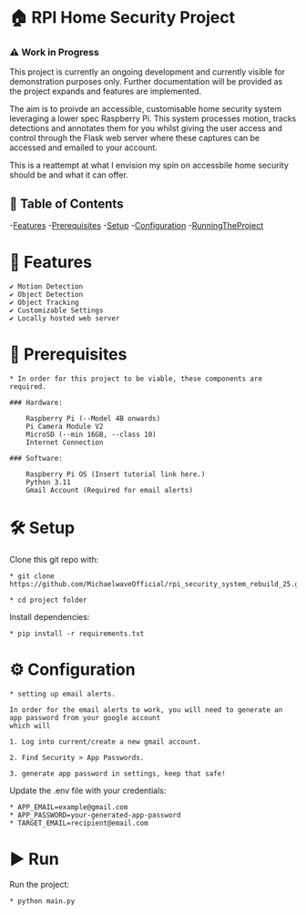 
# 🏠 RPI Home Security Project

### ⚠️ Work in Progress

This project is currently an ongoing development and currently visible for demonstration purposes only. Further documentation
    will be provided as the project expands and features are implemented.

The aim is to proivde an accessible, customisable home security system leveraging a lower spec Raspberry Pi. This system 
processes motion, tracks detections and annotates them for you whilst giving the user access and control through the Flask 
web server where these captures can be accessed and emailed to your account.

This is a reattempt at what I envision my spin on accessbile home security should be and what it can offer.

## 📖 Table of Contents

-[Features](#Features)
-[Prerequisites](#Prerequisites)
-[Setup](#Setup)
-[Configuration](#Configuration)
-[RunningTheProject](#Run)

# 🚀 Features

    ✔️ Motion Detection
    ✔️ Object Detection
    ✔️ Object Tracking
    ✔️ Customizable Settings
    ✔️ Locally hosted web server

# 🔧 Prerequisites

    * In order for this project to be viable, these components are required. 

    ### Hardware:

        Raspberry Pi (--Model 4B onwards)
        Pi Camera Module V2
        MicroSD (--min 16GB, --class 10)
        Internet Connection

    ### Software:

        Raspberry Pi OS (Insert tutorial link here.)
        Python 3.11
        Gmail Account (Required for email alerts)

# 🛠 Setup

Clone this git repo with:

    * git clone https://github.com/MichaelwaveOfficial/rpi_security_system_rebuild_25.git

    * cd project folder

Install dependencies:

    * pip install -r requirements.txt 

# ⚙️ Configuration

    * setting up email alerts.

    In order for the email alerts to work, you will need to generate an app password from your google account
    which will 

    1. Log into current/create a new gmail account.

    2. Find Security > App Passwords.

    3. generate app password in settings, keep that safe!

Update the .env file with your credentials:

    * APP_EMAIL=example@gmail.com
    * APP_PASSWORD=your-generated-app-password
    * TARGET_EMAIL=recipient@email.com

# ▶️ Run

Run the project:

    * python main.py

